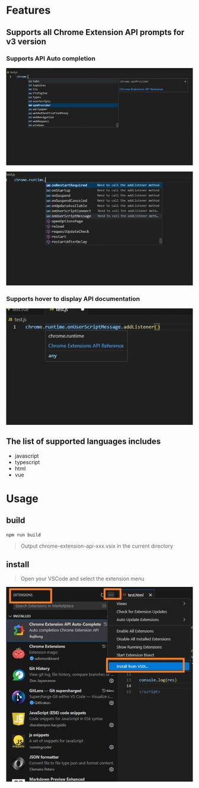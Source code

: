 # Features

## Supports all Chrome Extension API prompts for v3 version

### Supports API Auto completion

![prop](images/prop_prompt.png)

![api](images/api_prompt.png)

### Supports hover to display API documentation

![hover](images/api_hover.png)

## The list of supported languages includes
- javascript
- typescript
- html
- vue

# Usage

## build

```npm
npm run build
```

> Output chrome-extension-api-xxx.vsix in the current directory

## install

> Open your VSCode and select the extension menu

![install](images/install.png)

